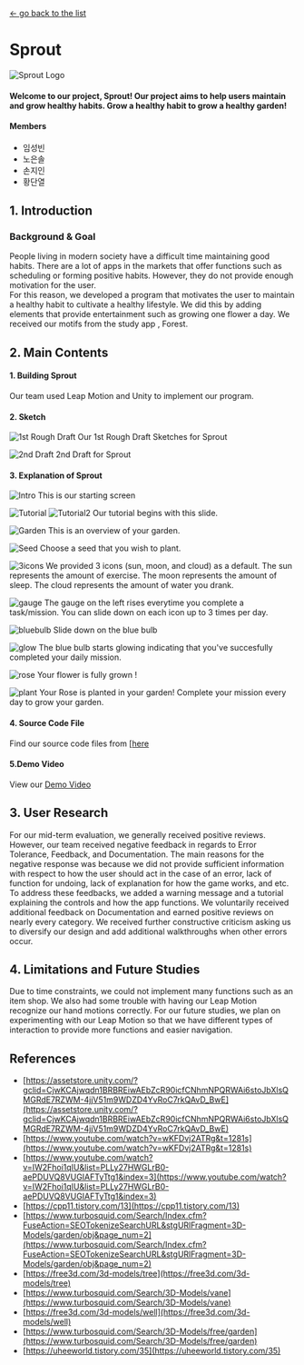 [← go back to the list](../README.md)

# Sprout 
![Sprout Logo](img/sprout.png)

#### Welcome to our project, Sprout! Our project aims to help users maintain and grow healthy habits. Grow a healthy habit to grow a healthy garden! 

#### Members
- 임성빈
- 노은솔
- 손지인
- 황단열

## 1. Introduction 
### Background & Goal
People living in modern society have a difficult time maintaining good habits. 
There are a lot of apps in the markets that offer functions such as scheduling or forming positive habits. However, they do not provide enough motivation for the user.  
For this reason, we developed a program that motivates the user to maintain a healthy habit to cultivate a healthy lifestyle. We did this by adding elements that provide entertainment such as growing one flower a day. 
We received our motifs from the study app , Forest. 

## 2. Main Contents
#### 1. Building Sprout
Our team used Leap Motion and Unity to implement our program. 

#### 2. Sketch
![1st Rough Draft](img/1.png)
Our 1st Rough Draft Sketches for Sprout 

![2nd Draft](img/2.png)
2nd Draft for Sprout 

#### 3. Explanation of Sprout
![Intro](img/3.png)
This is our starting screen 

![Tutorial](img/4.png)
![Tutorial2](img/5.png)
Our tutorial begins with this slide.

![Garden](img/6.png)
This is an overview of your garden. 

![Seed](img/7.png)
Choose a seed that you wish to plant. 

![3icons](img/8.png)
We provided 3 icons (sun, moon, and cloud) as a default. The sun represents the amount of exercise. The moon represents the amount of sleep. The cloud represents the amount of water you drank. 

![gauge](img/9.png)
The gauge on the left rises everytime you complete a task/mission. You can slide down on each icon up to 3 times per day. 

![bluebulb](img/10.png)
Slide down on the blue bulb 

![glow](img/11.png)
The blue bulb starts glowing indicating that you've succesfully completed your daily mission. 

![rose](img/12.png)
Your flower is fully grown ! 

![plant](img/13.png)
Your Rose is planted in your garden! Complete your mission every day to grow your garden. 

#### 4. Source Code File
Find our source code files from [[here](source/source.docx)

#### 5.Demo Video
View our [Demo Video](https://drive.google.com/file/d/1uxQTkJAahFRxnK7z2ckBsBdYkmXt-AMt/view?usp=sharing)

## 3. User Research
For our mid-term evaluation, we generally received positive reviews. 
However, our team received negative feedback in regards to Error Tolerance, Feedback, and Documentation. The main reasons for the negative response was because we did not provide sufficient information with respect to how the user should act in the case of an error, lack of function for undoing, lack of explanation for how the game works, and etc. To address these feedbacks, we added a warning message and a tutorial explaining the controls and how the app functions. We voluntarily received additional feedback on Documentation and earned positive reviews on nearly every category. We received further constructive criticism asking us to diversify our design and add additional walkthroughs when other errors occur. 

## 4. Limitations and Future Studies
Due to time constraints, we could not implement many functions such as an item shop. 
We also had some trouble with having our Leap Motion recognize our hand motions correctly.
For our future studies, we plan on experimenting with our Leap Motion so that we have different types of interaction to provide more functions and easier navigation. 

## References 
- [https://assetstore.unity.com/?gclid=CjwKCAjwqdn1BRBREiwAEbZcR90icfCNhmNPQRWAi6stoJbXlsQMGRdE7RZWM-4jjV51m9WDZD4YvRoC7rkQAvD_BwE](https://assetstore.unity.com/?gclid=CjwKCAjwqdn1BRBREiwAEbZcR90icfCNhmNPQRWAi6stoJbXlsQMGRdE7RZWM-4jjV51m9WDZD4YvRoC7rkQAvD_BwE)
- [https://www.youtube.com/watch?v=wKFDvj2ATRg&t=1281s](https://www.youtube.com/watch?v=wKFDvj2ATRg&t=1281s)
- [https://www.youtube.com/watch?v=IW2Fhoi1qIU&list=PLLy27HWGLrB0-aePDUVQ8VUGIAFTyTtg1&index=3](https://www.youtube.com/watch?v=IW2Fhoi1qIU&list=PLLy27HWGLrB0-aePDUVQ8VUGIAFTyTtg1&index=3)
- [https://cpp11.tistory.com/13](https://cpp11.tistory.com/13)
- [https://www.turbosquid.com/Search/Index.cfm?FuseAction=SEOTokenizeSearchURL&stgURlFragment=3D-Models/garden/obj&page_num=2](https://www.turbosquid.com/Search/Index.cfm?FuseAction=SEOTokenizeSearchURL&stgURlFragment=3D-Models/garden/obj&page_num=2)
- [https://free3d.com/3d-models/tree](https://free3d.com/3d-models/tree)
- [https://www.turbosquid.com/Search/3D-Models/vane](https://www.turbosquid.com/Search/3D-Models/vane)
- [https://free3d.com/3d-models/well](https://free3d.com/3d-models/well)
- [https://www.turbosquid.com/Search/3D-Models/free/garden](https://www.turbosquid.com/Search/3D-Models/free/garden)
- [https://uheeworld.tistory.com/35](https://uheeworld.tistory.com/35)